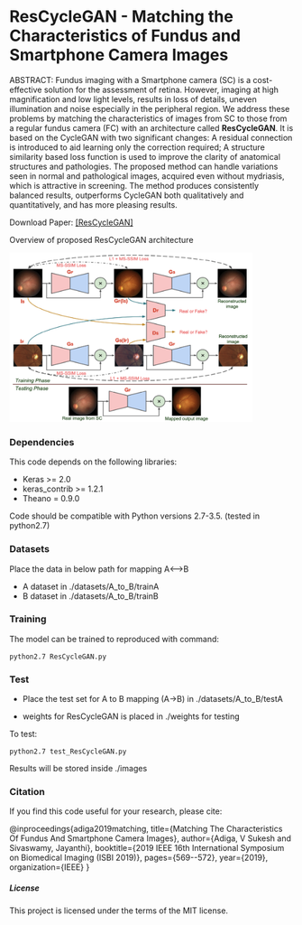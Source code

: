 # ResCycleGAN - Matching the Characteristics of Fundus and Smartphone Camera Images

ABSTRACT: Fundus imaging with a Smartphone camera (SC) is a cost-effective solution for the assessment of retina. However, imaging at high magnification and low light levels, results in loss of details, uneven illumination and noise especially in the peripheral region. We address these problems by matching the characteristics of images from SC to those from a regular fundus camera (FC) with an architecture called **ResCycleGAN**. It is based on the CycleGAN with two significant changes: A residual connection is introduced to aid learning only the correction required; A structure similarity based loss function is used to improve the clarity of anatomical structures and pathologies. The proposed method can handle variations seen in normal and pathological images, acquired even without mydriasis, which is attractive in screening. The method produces consistently balanced results, outperforms CycleGAN both qualitatively and quantitatively, and has more pleasing results.

Download Paper: [[ResCycleGAN]](https://web2py.iiit.ac.in/research_centres/publications/download/inproceedings.pdf.b1aa1149db0fc5d4.53756b6573685f4953424931395f303330352e706466.pdf)

Overview of proposed ResCycleGAN architecture

<img src = 'Figures/rescyclegan.png' height = '300px'>

### Dependencies
This code depends on the following libraries:
- Keras >= 2.0
- keras_contrib >= 1.2.1
- Theano = 0.9.0

Code should be compatible with Python versions 2.7-3.5. (tested in python2.7)

### Datasets
Place the data in below path for mapping A<-->B 
- A dataset in ./datasets/A_to_B/trainA
- B dataset in ./datasets/A_to_B/trainB

### Training 
The model can be trained to reproduced with command:

```
python2.7 ResCycleGAN.py
```

### Test
- Place the test set for A to B mapping (A->B) in ./datasets/A_to_B/testA

- weights for ResCycleGAN is placed in ./weights for testing

To test:
```
python2.7 test_ResCycleGAN.py
```

Results will be stored inside ./images

### Citation
If you find this code useful for your research, please cite:

@inproceedings{adiga2019matching,
  title={Matching The Characteristics Of Fundus And Smartphone Camera Images},
  author={Adiga, V Sukesh and Sivaswamy, Jayanthi},
  booktitle={2019 IEEE 16th International Symposium on Biomedical Imaging (ISBI 2019)},
  pages={569--572},
  year={2019},
  organization={IEEE}
}

##### License
This project is licensed under the terms of the MIT license.
